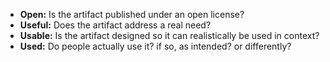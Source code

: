 - **Open:** Is the artifact published under an open license?
- **Useful:** Does the artifact address a real need?
- **Usable:** Is the artifact designed so it can realistically be used in context?
- **Used:** Do people actually use it? if so, as intended? or differently?